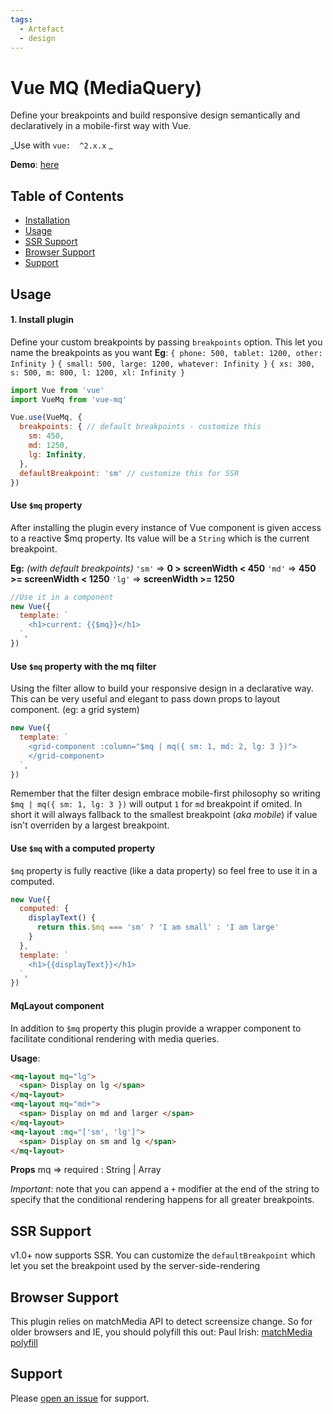 ```yaml
---
tags:
  - Artefact
  - design
---
```


# Vue MQ (MediaQuery)
Define your breakpoints and build responsive design semantically and declaratively in a mobile-first way with Vue.

_Use with `vue:  ^2.x.x`
_

**Demo**: [here](https://alexandrebonaventure.github.io/vue-mq)

## Table of Contents

- [Installation](#installation)
- [Usage](#usage)
- [SSR Support](#ssr-support)
- [Browser Support](#browser-support)
- [Support](#support)


## Usage

#### 1. Install plugin
Define your custom breakpoints by passing `breakpoints` option. This let you name the breakpoints as you want
**Eg**:
`{ phone: 500, tablet: 1200, other: Infinity }`
`{ small: 500, large: 1200, whatever: Infinity }`
`{ xs: 300, s: 500, m: 800, l: 1200, xl: Infinity }`

```js
import Vue from 'vue'
import VueMq from 'vue-mq'

Vue.use(VueMq, {
  breakpoints: { // default breakpoints - customize this
    sm: 450,
    md: 1250,
    lg: Infinity,
  },
  defaultBreakpoint: 'sm' // customize this for SSR
})
```
#### Use `$mq` property
After installing the plugin every instance of Vue component is given access to a reactive $mq property. Its value will be a `String` which is the current breakpoint.

**Eg:** _(with default breakpoints)_
`'sm'` => **0 > screenWidth < 450**
`'md'` => **450 >= screenWidth < 1250**
`'lg'` => **screenWidth >= 1250**

```js
//Use it in a component
new Vue({
  template: `
    <h1>current: {{$mq}}</h1>
  `,
})
```

#### Use `$mq` property with the mq filter
Using the filter allow to build your responsive design in a declarative way. This can be very useful and elegant to pass down props to layout component. (eg: a grid system)

```js
new Vue({
  template: `
    <grid-component :column="$mq | mq({ sm: 1, md: 2, lg: 3 })">
    </grid-component>
  `,
})
```

Remember that the filter design embrace mobile-first philosophy so writing `$mq | mq({ sm: 1, lg: 3 })` will output `1` for `md` breakpoint if omited. In short it will always fallback to the smallest breakpoint (_aka mobile_) if value isn't overriden by a largest breakpoint.


#### Use `$mq` with a computed property
`$mq` property is fully reactive (like a data property) so feel free to use it in a computed.

```js
new Vue({
  computed: {
    displayText() {
      return this.$mq === 'sm' ? 'I am small' : 'I am large'
    }
  },
  template: `
    <h1>{{displayText}}</h1>
  `,
})
```

#### MqLayout component
In addition to `$mq` property this plugin provide a wrapper component to facilitate conditional rendering with media queries.

**Usage**:
```html
<mq-layout mq="lg">
  <span> Display on lg </span>
</mq-layout>
<mq-layout mq="md+">
  <span> Display on md and larger </span>
</mq-layout>
<mq-layout :mq="['sm', 'lg']">
  <span> Display on sm and lg </span>
</mq-layout>
```
**Props**
mq => required : String | Array

*Important*: note that you can append a `+` modifier at the end of the string to specify that the conditional rendering happens for all greater breakpoints.

## SSR Support
v1.0+ now supports SSR. You can customize the `defaultBreakpoint` which let you set the breakpoint used by the server-side-rendering 

## Browser Support
This plugin relies on matchMedia API to detect screensize change. So for older browsers and IE, you should polyfill this out:
Paul Irish: [matchMedia polyfill](https://github.com/paulirish/matchMedia.js)

## Support

Please [open an issue](https://github.com/AlexandreBonaventure/vue-mq/issues/new) for support.

